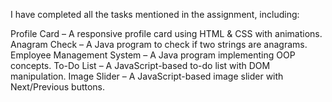 I have completed all the tasks mentioned in the assignment, including:

Profile Card – A responsive profile card using HTML & CSS with animations.
Anagram Check – A Java program to check if two strings are anagrams.
Employee Management System – A Java program implementing OOP concepts.
To-Do List – A JavaScript-based to-do list with DOM manipulation.
Image Slider – A JavaScript-based image slider with Next/Previous buttons.
